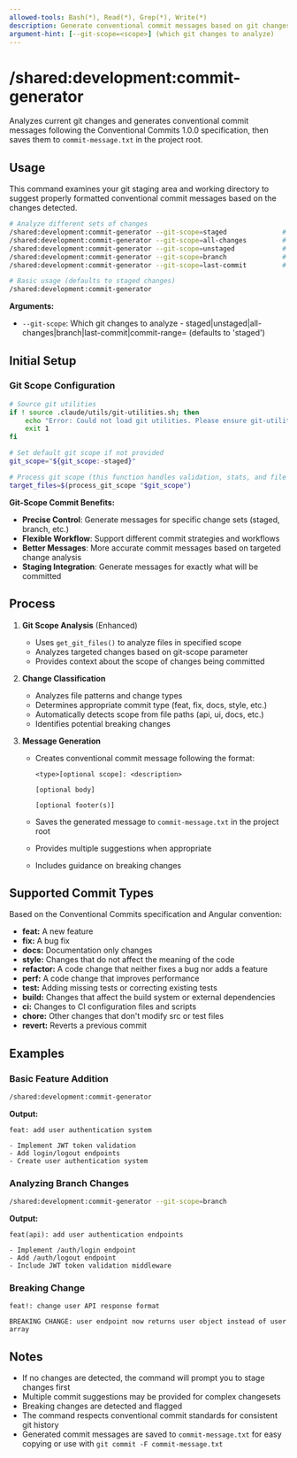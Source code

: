 ```yaml
---
allowed-tools: Bash(*), Read(*), Grep(*), Write(*)
description: Generate conventional commit messages based on git changes and save as commit-message.txt
argument-hint: [--git-scope=<scope>] (which git changes to analyze)
---
```


# /shared:development:commit-generator

Analyzes current git changes and generates conventional commit messages following the Conventional Commits 1.0.0 specification, then saves them to `commit-message.txt` in the project root.

## Usage

This command examines your git staging area and working directory to suggest properly formatted conventional commit messages based on the changes detected.

```bash
# Analyze different sets of changes
/shared:development:commit-generator --git-scope=staged              # Generate message for staged changes only (default)
/shared:development:commit-generator --git-scope=all-changes         # Generate message for all changes (staged + unstaged)
/shared:development:commit-generator --git-scope=unstaged            # Generate message for unstaged changes only
/shared:development:commit-generator --git-scope=branch              # Generate message for branch changes
/shared:development:commit-generator --git-scope=last-commit         # Generate message based on last commit

# Basic usage (defaults to staged changes)
/shared:development:commit-generator
```

**Arguments:**

- `--git-scope`: Which git changes to analyze - staged|unstaged|all-changes|branch|last-commit|commit-range=<range> (defaults to 'staged')

## Initial Setup

### Git Scope Configuration

```bash
# Source git utilities
if ! source .claude/utils/git-utilities.sh; then
    echo "Error: Could not load git utilities. Please ensure git-utilities.sh exists." >&2
    exit 1
fi

# Set default git scope if not provided
git_scope="${git_scope:-staged}"

# Process git scope (this function handles validation, stats, and file listing)
target_files=$(process_git_scope "$git_scope")
```

**Git-Scope Commit Benefits:**

- **Precise Control**: Generate messages for specific change sets (staged, branch, etc.)
- **Flexible Workflow**: Support different commit strategies and workflows
- **Better Messages**: More accurate commit messages based on targeted change analysis
- **Staging Integration**: Generate messages for exactly what will be committed

## Process

1. **Git Scope Analysis** (Enhanced)
   - Uses `get_git_files()` to analyze files in specified scope
   - Analyzes targeted changes based on git-scope parameter
   - Provides context about the scope of changes being committed

2. **Change Classification**
   - Analyzes file patterns and change types
   - Determines appropriate commit type (feat, fix, docs, style, etc.)
   - Automatically detects scope from file paths (api, ui, docs, etc.)
   - Identifies potential breaking changes

3. **Message Generation**
   - Creates conventional commit message following the format:

     ```
     <type>[optional scope]: <description>

     [optional body]

     [optional footer(s)]
     ```

   - Saves the generated message to `commit-message.txt` in the project root
   - Provides multiple suggestions when appropriate
   - Includes guidance on breaking changes

## Supported Commit Types

Based on the Conventional Commits specification and Angular convention:

- **feat:** A new feature
- **fix:** A bug fix
- **docs:** Documentation only changes
- **style:** Changes that do not affect the meaning of the code
- **refactor:** A code change that neither fixes a bug nor adds a feature
- **perf:** A code change that improves performance
- **test:** Adding missing tests or correcting existing tests
- **build:** Changes that affect the build system or external dependencies
- **ci:** Changes to CI configuration files and scripts
- **chore:** Other changes that don't modify src or test files
- **revert:** Reverts a previous commit

## Examples

### Basic Feature Addition

```bash
/shared:development:commit-generator
```

**Output:**

```
feat: add user authentication system

- Implement JWT token validation
- Add login/logout endpoints
- Create user authentication system
```

### Analyzing Branch Changes

```bash
/shared:development:commit-generator --git-scope=branch
```

**Output:**

```
feat(api): add user authentication endpoints

- Implement /auth/login endpoint
- Add /auth/logout endpoint
- Include JWT token validation middleware
```

### Breaking Change

```
feat!: change user API response format

BREAKING CHANGE: user endpoint now returns user object instead of user array
```

## Notes

- If no changes are detected, the command will prompt you to stage changes first
- Multiple commit suggestions may be provided for complex changesets
- Breaking changes are detected and flagged
- The command respects conventional commit standards for consistent git history
- Generated commit messages are saved to `commit-message.txt` for easy copying or use with `git commit -F commit-message.txt`
  </requirements>
